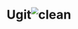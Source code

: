 # Ugit![clean](https://user-images.githubusercontent.com/110002867/181170247-e77fed10-0732-476f-831e-99f8c55faefe.jpg)
